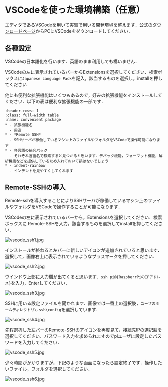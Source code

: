 # VSCodeを使った環境構築（任意）

エディタであるVSCodeを用いて実験で用いる開発環境を整えます．[公式のダウンロードページ](https://code.visualstudio.com/download)からPCにVSCodeをダウンロードしてください．

## 各種設定

VSCodeの日本語化を行います．英語のまま利用しても構いません．

VSCodeの左に表示されているバーからExtensionsを選択してください．検索ボックスに`Japanese Language Pack`を記入，該当するものを選択し，installを押してください

他にも便利な拡張機能はいくつもあるので，好みの拡張機能をインストールしてください．以下の表は便利な拡張機能の一部です．

```{list-table} vscode 便利な拡張機能
:header-rows: 1
:class: full-width table
:name: convenient package
* - 拡張機能名
  - 用途
* - *Remote SSH*
  - SSHサーバが稼働しているマシン上のファイルやフォルダをVSCodeで操作可能になります
* - 各言語の統合パック
  - それぞれ言語名で検索すると見つかると思います．デバック機能，フォーマット機能，解析機能などを提供しているため入れておいて損はないでしょう
* - indent-rainbow
  - インデントを見やすくしてくれます
```

## Remote-SSHの導入

Remote-sshを導入することによりSSHサーバが稼働しているマシン上のファイルやフォルダをVSCodeで操作することが可能になります．

VSCodeの左に表示されているバーから，Extensionsを選択してください．検索ボックスに
Remote-SSHを入力，該当するものを選択してinstallを押してください．

![vscode_ssh1.jpg](../../../images/part1/part1_1_4/vscode_ssh1.png)

インストールが終わると左バーに新しいアイコンが追加されていると思います．選択して，画像右上に表示されているようなプラスマークを押してください．

![vscode_ssh2.jpg](../../../images/part1/part1_1_4/vscode_ssh2.png)

ウインドウ上部に入力欄が出てくると思います．`ssh pi@{RaspberrPiのIPアドレス}`を入力，Enterしてください．

![vscode_ssh3.jpg](../../../images/part1/part1_1_4/vscode_ssh3.png)

SSHに用いる設定ファイルを聞かれます．画像では一番上の選択肢，`ユーザのホームディレクトリ\.ssh\config`を選択しています．

![vscode_ssh4.jpg](../../../images/part1/part1_1_4/vscode_ssh4.png)

先程選択した左バーのRemote-SSHのアイコンを再度見て，接続先IPの選択肢を選択してください．パスワード入力を求められますのでpiユーザに設定したパスワードを入力してください．

![vscode_ssh5.jpg](../../../images/part1/part1_1_4/vscode_ssh5.png)

少々時間がかかりますが，下記のような画面になったら設定終了です．操作したいファイル，フォルダを選択してください．

![vscode_ssh6.jpg](../../../images/part1/part1_1_4/vscode_ssh6.png)

